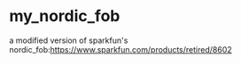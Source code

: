 # my_nordic_fob
a modified version of sparkfun's nordic_fob:https://www.sparkfun.com/products/retired/8602
